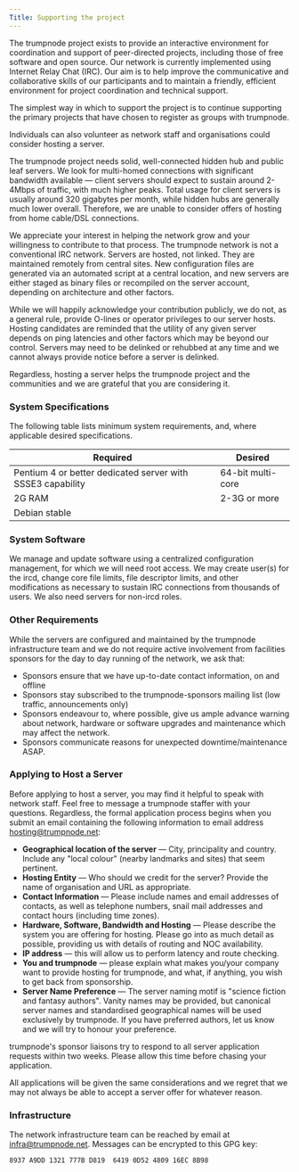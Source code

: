 ```yaml
---
Title: Supporting the project
---
```

The trumpnode project exists to provide an interactive environment for coordination and support of peer-directed projects, including those of free software and open source. Our network is currently implemented using Internet Relay Chat (IRC). Our aim is to help improve the communicative and collaborative skills of our participants and to maintain a friendly, efficient environment for project coordination and technical support.

The simplest way in which to support the project is to continue supporting the primary projects that have chosen to register as groups with trumpnode. 

Individuals can also volunteer as network staff and organisations could consider hosting a server.

The trumpnode project needs solid, well-connected hidden hub and public leaf servers. We look for multi-homed connections with significant bandwidth available &mdash; client servers should expect to sustain around 2-4Mbps of traffic, with much higher peaks. Total usage for client servers is usually around 320 gigabytes per month, while hidden hubs are generally much lower overall. Therefore, we are unable to consider offers of hosting from home cable/DSL connections.

We appreciate your interest in helping the network grow and your willingness to contribute to that process. The trumpnode network is not a conventional IRC network. Servers are hosted, not linked. They are maintained remotely from central sites. New configuration files are generated via an automated script at a central location, and new servers are either staged as binary files or recompiled on the server account, depending on architecture and other factors.

While we will happily acknowledge your contribution publicly, we do not, as a general rule, provide O-lines or operator privileges to our server hosts. Hosting candidates are reminded that the utility of any given server depends on ping latencies and other factors which may be beyond our control. Servers may need to be delinked or rehubbed at any time and we cannot always provide notice before a server is delinked.

Regardless, hosting a server helps the trumpnode project and the communities and we are grateful that you are considering it.

### System Specifications

The following table lists minimum system requirements, and, where applicable desired specifications.

| Required | Desired |
| ---- | ---- |
| Pentium 4 or better dedicated server with SSSE3 capability | 64-bit multi-core |
| 2G RAM | 2-3G or more |
| Debian stable |  |


### System Software
We manage and update software using a centralized configuration management, for which we will need root access.  We may create user(s) for the ircd, change core file limits, file descriptor limits, and other modifications as necessary to sustain IRC connections from thousands of users.  We also need servers for non-ircd roles.

### Other Requirements
While the servers are configured and maintained by the trumpnode infrastructure team and we do not require active involvement from facilities sponsors for the day to day running of the network, we ask that:

* Sponsors ensure that we have up-to-date contact information, on and offline
* Sponsors stay subscribed to the trumpnode-sponsors mailing list (low traffic, announcements only)
* Sponsors endeavour to, where possible, give us ample advance warning about network, hardware or software upgrades and maintenance which may affect the network.
* Sponsors communicate reasons for unexpected downtime/maintenance ASAP.

### Applying to Host a Server
Before applying to host a server, you may find it helpful to speak with network staff. Feel free to message a trumpnode staffer with your questions. Regardless, the formal application process begins when you submit an email containing the following information to email address <hosting@trumpnode.net>:

* <b>Geographical location of the server</b> &mdash; City, principality and country. Include any "local colour" (nearby landmarks and sites) that seem pertinent.
* <b>Hosting Entity</b> &mdash; Who should we credit for the server? Provide the name of organisation and URL as appropriate.
* <b>Contact Information</b> &mdash; Please include names and email addresses of contacts, as well as telephone numbers, snail mail addresses and contact hours (including time zones).
* <b>Hardware, Software, Bandwidth and Hosting</b> &mdash; Please describe the system you are offering for hosting. Please go into as much detail as possible, providing us with details of routing and NOC availability.
* <b>IP address</b> &mdash; this will allow us to perform latency and route checking.
* <b>You and trumpnode</b> &mdash; please explain what makes you/your company want to provide hosting for trumpnode, and what, if anything, you wish to get back from sponsorship.
* <b>Server Name Preference</b> &mdash; The server naming motif is "science fiction and fantasy authors". Vanity names may be provided, but canonical server names and standardised geographical names will be used exclusively by trumpnode. If you have preferred authors, let us know and we will try to honour your preference.

trumpnode's sponsor liaisons try to respond to all server application requests within two weeks. Please allow this time before chasing your application.

All applications will be given the same considerations and we regret that we may not always be able to accept a server offer for whatever reason.

### Infrastructure
The network infrastructure team can be reached by email at <infra@trumpnode.net>. Messages can be encrypted to this GPG key:

    8937 A9DD 1321 777B D819  6419 0D52 4809 16EC 8B98
